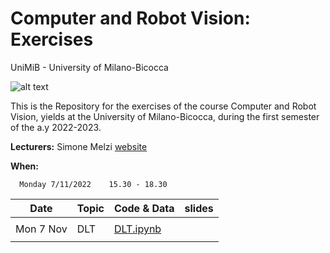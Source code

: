 # Computer and Robot Vision: Exercises
UniMiB - University of Milano-Bicocca

![alt text](https://github.com/melzismn/ComputerRobotVision/blob/main/DLTtestImage.jpg?raw=true)

This is the Repository for the exercises of the course Computer and Robot Vision, yields at the University of Milano-Bicocca, during the first semester of the a.y 2022-2023.

**Lecturers:** Simone Melzi [website](https://sites.google.com/site/melzismn/)

**When:** 

      Monday 7/11/2022    15.30 - 18.30

       


**Date** | **Topic** | **Code & Data** | **slides**
------------ | ------------- | ------------ | ------------
| | |
Mon 7 Nov | DLT | [DLT.ipynb](https://github.com/melzismn/ComputerRobotVision/edit/main/DLT.ipynb) | 
| | |

